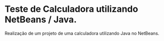 # Teste de Calculadora utilizando NetBeans / Java.

Realização de um projeto de uma calculadora utilizando Java no NetBeans.
